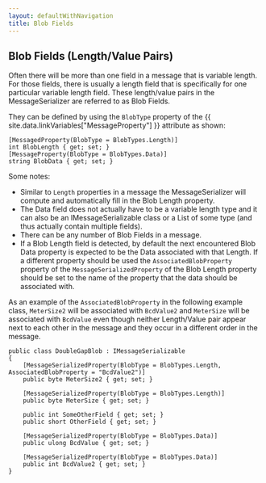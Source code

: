 ```yaml
---
layout: defaultWithNavigation
title: Blob Fields
---
```

## Blob Fields (Length/Value Pairs)

Often there will be more than one field in a message that is variable length.  For those fields, there is usually a length field
that is specifically for one particular variable length field.  These length/value pairs in the MessageSerializer are referred to as Blob Fields.

They can be defined by using the `BlobType` property of the {{ site.data.linkVariables["MessageProperty"] }} attribute as shown:

```
[MessagedProperty(BlobType = BlobTypes.Length)]
int BlobLength { get; set; }
[MessageProperty(BlobType = BlobTypes.Data)]
string BlobData { get; set; }
```

Some notes:
* Similar to `Length` properties in a message the MessageSerializer will compute and automatically fill in the
Blob Length property.
* The Data field does not actually have to be a variable length type and it can also be an IMessageSerializable
class or a List of some type (and thus actually contain multiple fields).
* There can be any number of Blob Fields in a message.
* If a Blob Length field is detected, by default the next encountered Blob Data property is expected to be the Data 
associated with that Length. If a different property should be used the `AssociatedBlobProperty` property of the
`MessageSerializedProperty` of the Blob Length property should be set to the name of the property that the data
should be associated with.

As an example of the `AssociatedBlobProperty` in the following example class, `MeterSize2` will be associated with `BcdValue2`
and `MeterSize` will be associated with `BcdValue` even though neither Length/Value pair appear next to each other in the message
and they occur in a different order in the message.

```
public class DoubleGapBlob : IMessageSerializable
{
	[MessageSerializedProperty(BlobType = BlobTypes.Length, AssociatedBlobProperty = "BcdValue2")]
	public byte MeterSize2 { get; set; }

	[MessageSerializedProperty(BlobType = BlobTypes.Length)]
	public byte MeterSize { get; set; }

	public int SomeOtherField { get; set; }
	public short OtherField { get; set; }

	[MessageSerializedProperty(BlobType = BlobTypes.Data)]
	public ulong BcdValue { get; set; }

	[MessageSerializedProperty(BlobType = BlobTypes.Data)]
	public int BcdValue2 { get; set; }
}
```

